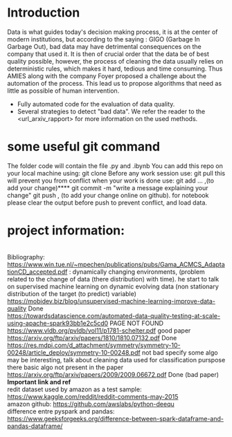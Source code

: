 # Introduction 
Data is what guides today's decision making process, it is at the center of modern institutions, but according to the saying : GIGO (Garbage In Garbage Out), bad data may have detrimental consequences on the company that used it. It is then of crucial order that the data be of best quality possible, however, the process of cleaning the data usually relies on deterministic rules, which makes it hard, tedious and time consuming. Thus AMIES along with the company Foyer proposed a challenge about the automation of the process. This lead us to propose algorithms that need as little as possible of human intervention. 
* Fully automated code for the evaluation of data quality. 
* Several strategies to detect "bad data".
We refer the reader to the <url_arxiv_rapport> for more information on the used methods. 
# some useful git command
The folder code will contain the file .py and .ibynb
You can add this repo on your local machine using: git clone <url>
Before any work session use: git pull
this will prevent you from conflict
when your work is done use:
git add ... ,(to add your change)****
git commit -m "write a message explaining your change"
git push , (to add your change online on github).
for notebook please clear the output before push to prevent conflict, and load data.
# project information:

\
Bibliography:
\
https://www.win.tue.nl/~mpechen/publications/pubs/Gama_ACMCS_AdaptationCD_accepted.pdf :
dynamically changing environments, (problem related to the change of data (there distribution)  with time). he start to talk on supervised machine learning on dynamic evolving data (non stationary distribution of the target (to predict) variable)
\
https://mobidev.biz/blog/unsupervised-machine-learning-improve-data-quality Done
\
https://towardsdatascience.com/automated-data-quality-testing-at-scale-using-apache-spark93bb1e2c5cd0  PAGE NOT FOUND
https://www.vldb.org/pvldb/vol11/p1781-schelter.pdf good paper
\
https://arxiv.org/ftp/arxiv/papers/1810/1810.07132.pdf Done
\
https://res.mdpi.com/d_attachment/symmetry/symmetry-10-00248/article_deploy/symmetry-10-00248.pdf not bad specify some algo may be interesting, talk about cleaning data used for classification purspose there basic algo not present in the paper
\
https://arxiv.org/ftp/arxiv/papers/2009/2009.06672.pdf Done (bad paper)
**Important link and ref**
\
redit dataset used by amazon as a test sample:
https://www.kaggle.com/reddit/reddit-comments-may-2015
\
amazon github:
https://github.com/awslabs/python-deequ
\
difference entre pyspark and pandas:
https://www.geeksforgeeks.org/difference-between-spark-dataframe-and-pandas-dataframe/
